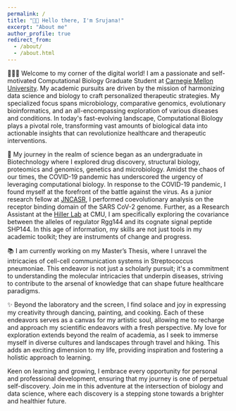 ```yaml
---
permalink: /
title: "👋🏼 Hello there, I'm Srujana!"
excerpt: "About me"
author_profile: true
redirect_from:
  - /about/
  - /about.html
---
```


👩🏾‍💻 Welcome to my corner of the digital world! I am a passionate and self-motivated Computational Biology Graduate Student at [Carnegie Mellon University](https://cbd.cmu.edu). My academic pursuits are driven by the mission of harmonizing data science and biology to craft personalized therapeutic strategies. My specialized focus spans microbiology, comparative genomics, evolutionary bioinformatics, and an all-encompassing exploration of various diseases and conditions. In today's fast-evolving landscape, Computational Biology plays a pivotal role, transforming vast amounts of biological data into actionable insights that can revolutionize healthcare and therapeutic interventions.

🔬 My journey in the realm of science began as an undergraduate in Biotechnology where I explored drug discovery, structural biology, proteomics and genomics, genetics and microbiology. Amidst the chaos of our times, the COVID-19 pandemic has underscored the urgency of leveraging computational biology. In response to the COVID-19 pandemic, I found myself at the forefront of the battle against the virus. As a junior research fellow at [JNCASR](https://www.jncasr.ac.in/research/research-units/theoretical-sciences-unit), I performed coevolutionary analysis on the receptor binding domain of the SARS CoV-2 genome. Further, as a Research Assistant at the [Hiller Lab](https://www.bio.cmu.edu/labs/hiller/) at CMU, I am specifically exploring the covariance between the alleles of regulator Rgg144 and its cognate signal peptide SHP144. In this age of information, my skills are not just tools in my academic toolkit; they are instruments of change and progress.

📚 I am currently working on my Master’s Thesis, where I unravel the intricacies of cell-cell communication systems in Streptococcus pneumoniae. This endeavor is not just a scholarly pursuit; it's a commitment to understanding the molecular intricacies that underpin diseases, striving to contribute to the arsenal of knowledge that can shape future healthcare paradigms.

✨ Beyond the laboratory and the screen, I find solace and joy in expressing my creativity through dancing, painting, and cooking. Each of these endeavors serves as a canvas for my artistic soul, allowing me to recharge and approach my scientific endeavors with a fresh perspective. My love for exploration extends beyond the realm of academia, as I seek to immerse myself in diverse cultures and landscapes through travel and hiking. This adds an exciting dimension to my life, providing inspiration and fostering a holistic approach to learning.

Keen on learning and growing, I embrace every opportunity for personal and professional development, ensuring that my journey is one of perpetual self-discovery. Join me in this adventure at the intersection of biology and data science, where each discovery is a stepping stone towards a brighter and healthier future.
